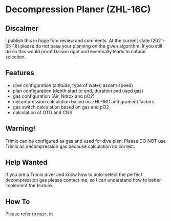 # Decompression Planer (ZHL-16C)

## Discalmer

I publish this in hope fore review and comments. At the current state (2021-05-18) please do not base your planning on 
the given algorithm. If you still do so this would proof Darwin right and eventually leads to natural selection.

## Features

* dive configuration (altitude, type of water, ascent speed)
* plan configuration (depth start to end, duration and used gas)  
* gas configuration (Air, Nitrox and pO2)
* decompression calculation based on ZHL-16C and gradient factors
* gas switch calculation based on gas and pO2
* calculation of OTU and CNS

## Warning!

Trimix can be configured as gas and used for dive plan. Please DO NOT use Trimix as decompression gas 
because calculation no correct. 
  
## Help Wanted

If you are a Trimix diver and know how to auto-select the perfect decompression gas please contact me, so I can understand
how to better implement the feature.
  
## How To

Please refer to `Main.kt`


